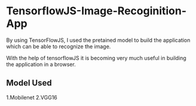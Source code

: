 # TensorflowJS-Image-Recoginition-App

By using TensorFlowJS, I used the pretained model to build the application which can be able to recognize the image.

With the help of tensorflowJS it is becoming very much useful in building the application in a browser.

## Model Used
  1.Mobilenet
  2.VGG16
 
 

